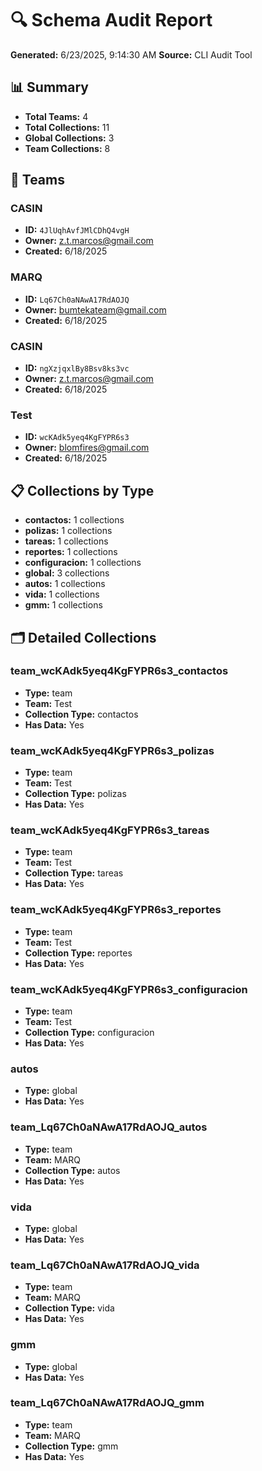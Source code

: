 # 🔍 Schema Audit Report

**Generated:** 6/23/2025, 9:14:30 AM
**Source:** CLI Audit Tool

## 📊 Summary

- **Total Teams:** 4
- **Total Collections:** 11
- **Global Collections:** 3
- **Team Collections:** 8

## 🏢 Teams

### CASIN
- **ID:** `4JlUqhAvfJMlCDhQ4vgH`
- **Owner:** z.t.marcos@gmail.com
- **Created:** 6/18/2025

### MARQ
- **ID:** `Lq67Ch0aNAwA17RdAOJQ`
- **Owner:** bumtekateam@gmail.com
- **Created:** 6/18/2025

### CASIN
- **ID:** `ngXzjqxlBy8Bsv8ks3vc`
- **Owner:** z.t.marcos@gmail.com
- **Created:** 6/18/2025

### Test
- **ID:** `wcKAdk5yeq4KgFYPR6s3`
- **Owner:** blomfires@gmail.com
- **Created:** 6/18/2025

## 📋 Collections by Type

- **contactos:** 1 collections
- **polizas:** 1 collections
- **tareas:** 1 collections
- **reportes:** 1 collections
- **configuracion:** 1 collections
- **global:** 3 collections
- **autos:** 1 collections
- **vida:** 1 collections
- **gmm:** 1 collections

## 🗂️ Detailed Collections

### team_wcKAdk5yeq4KgFYPR6s3_contactos
- **Type:** team
- **Team:** Test
- **Collection Type:** contactos
- **Has Data:** Yes

### team_wcKAdk5yeq4KgFYPR6s3_polizas
- **Type:** team
- **Team:** Test
- **Collection Type:** polizas
- **Has Data:** Yes

### team_wcKAdk5yeq4KgFYPR6s3_tareas
- **Type:** team
- **Team:** Test
- **Collection Type:** tareas
- **Has Data:** Yes

### team_wcKAdk5yeq4KgFYPR6s3_reportes
- **Type:** team
- **Team:** Test
- **Collection Type:** reportes
- **Has Data:** Yes

### team_wcKAdk5yeq4KgFYPR6s3_configuracion
- **Type:** team
- **Team:** Test
- **Collection Type:** configuracion
- **Has Data:** Yes

### autos
- **Type:** global
- **Has Data:** Yes

### team_Lq67Ch0aNAwA17RdAOJQ_autos
- **Type:** team
- **Team:** MARQ
- **Collection Type:** autos
- **Has Data:** Yes

### vida
- **Type:** global
- **Has Data:** Yes

### team_Lq67Ch0aNAwA17RdAOJQ_vida
- **Type:** team
- **Team:** MARQ
- **Collection Type:** vida
- **Has Data:** Yes

### gmm
- **Type:** global
- **Has Data:** Yes

### team_Lq67Ch0aNAwA17RdAOJQ_gmm
- **Type:** team
- **Team:** MARQ
- **Collection Type:** gmm
- **Has Data:** Yes

